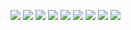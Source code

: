 ![](/img/proofs-from-the-book-270.jpg)
![](/img/proofs-from-the-book-271.jpg)
![](/img/proofs-from-the-book-272.jpg)
![](/img/proofs-from-the-book-273.jpg)
![](/img/proofs-from-the-book-274.jpg)
![](/img/proofs-from-the-book-275.jpg)
![](/img/proofs-from-the-book-276.jpg)
![](/img/proofs-from-the-book-277.jpg)
![](/img/proofs-from-the-book-278.jpg)
